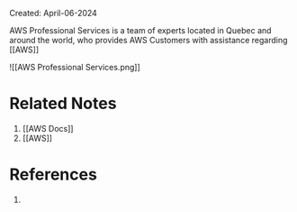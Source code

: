 Created: April-06-2024

AWS Professional Services is a team of experts located in Quebec and around the world, who provides AWS Customers with assistance regarding [[AWS]]

![[AWS Professional Services.png]]
# Related Notes

1. [[AWS Docs]]
2. [[AWS]]
# References

1. 